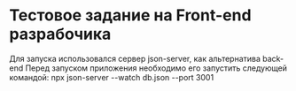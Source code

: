 # Тестовое задание на Front-end разрабочика
Для запуска использовался сервер json-server, как альтернатива back-end
Перед запуском приложения необходимо его запустить следующей командой:
npx json-server --watch db.json --port 3001
